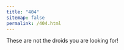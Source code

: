 ```yaml
---
title: "404"
sitemap: false
permalink: /404.html
---
```


These are not the droids you are looking for!

